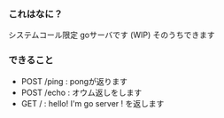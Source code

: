 ### これはなに？
システムコール限定 goサーバです (WIP) そのうちできます

### できること
- POST /ping : pongが返ります
- POST /echo : オウム返しをします
- GET / : hello! I'm go server ! を返します

